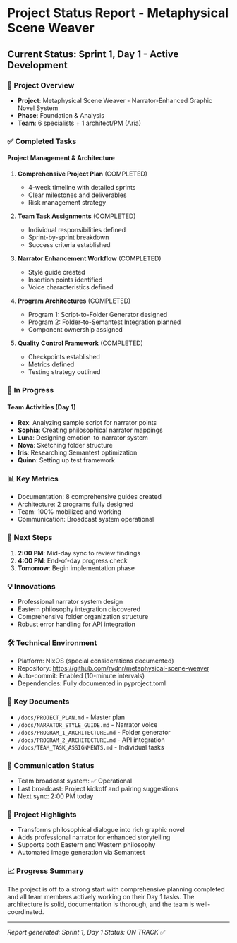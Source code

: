 # Project Status Report - Metaphysical Scene Weaver

## Current Status: Sprint 1, Day 1 - Active Development

### 🎯 Project Overview
- **Project**: Metaphysical Scene Weaver - Narrator-Enhanced Graphic Novel System
- **Phase**: Foundation & Analysis
- **Team**: 6 specialists + 1 architect/PM (Aria)

### ✅ Completed Tasks

#### Project Management & Architecture
1. **Comprehensive Project Plan** (COMPLETED)
   - 4-week timeline with detailed sprints
   - Clear milestones and deliverables
   - Risk management strategy

2. **Team Task Assignments** (COMPLETED)
   - Individual responsibilities defined
   - Sprint-by-sprint breakdown
   - Success criteria established

3. **Narrator Enhancement Workflow** (COMPLETED)
   - Style guide created
   - Insertion points identified
   - Voice characteristics defined

4. **Program Architectures** (COMPLETED)
   - Program 1: Script-to-Folder Generator designed
   - Program 2: Folder-to-Semantest Integration planned
   - Component ownership assigned

5. **Quality Control Framework** (COMPLETED)
   - Checkpoints established
   - Metrics defined
   - Testing strategy outlined

### 🔄 In Progress

#### Team Activities (Day 1)
- **Rex**: Analyzing sample script for narrator points
- **Sophia**: Creating philosophical narrator mappings
- **Luna**: Designing emotion-to-narrator system
- **Nova**: Sketching folder structure
- **Iris**: Researching Semantest optimization
- **Quinn**: Setting up test framework

### 📊 Key Metrics
- Documentation: 8 comprehensive guides created
- Architecture: 2 programs fully designed
- Team: 100% mobilized and working
- Communication: Broadcast system operational

### 🚀 Next Steps
1. **2:00 PM**: Mid-day sync to review findings
2. **4:00 PM**: End-of-day progress check
3. **Tomorrow**: Begin implementation phase

### 💡 Innovations
- Professional narrator system design
- Eastern philosophy integration discovered
- Comprehensive folder organization structure
- Robust error handling for API integration

### 🛠️ Technical Environment
- Platform: NixOS (special considerations documented)
- Repository: https://github.com/rydnr/metaphysical-scene-weaver
- Auto-commit: Enabled (10-minute intervals)
- Dependencies: Fully documented in pyproject.toml

### 📝 Key Documents
- `/docs/PROJECT_PLAN.md` - Master plan
- `/docs/NARRATOR_STYLE_GUIDE.md` - Narrator voice
- `/docs/PROGRAM_1_ARCHITECTURE.md` - Folder generator
- `/docs/PROGRAM_2_ARCHITECTURE.md` - API integration
- `/docs/TEAM_TASK_ASSIGNMENTS.md` - Individual tasks

### 🔔 Communication Status
- Team broadcast system: ✅ Operational
- Last broadcast: Project kickoff and pairing suggestions
- Next sync: 2:00 PM today

### 🎨 Project Highlights
- Transforms philosophical dialogue into rich graphic novel
- Adds professional narrator for enhanced storytelling
- Supports both Eastern and Western philosophy
- Automated image generation via Semantest

### 📈 Progress Summary
The project is off to a strong start with comprehensive planning completed and all team members actively working on their Day 1 tasks. The architecture is solid, documentation is thorough, and the team is well-coordinated.

---
*Report generated: Sprint 1, Day 1*
*Status: ON TRACK* ✅